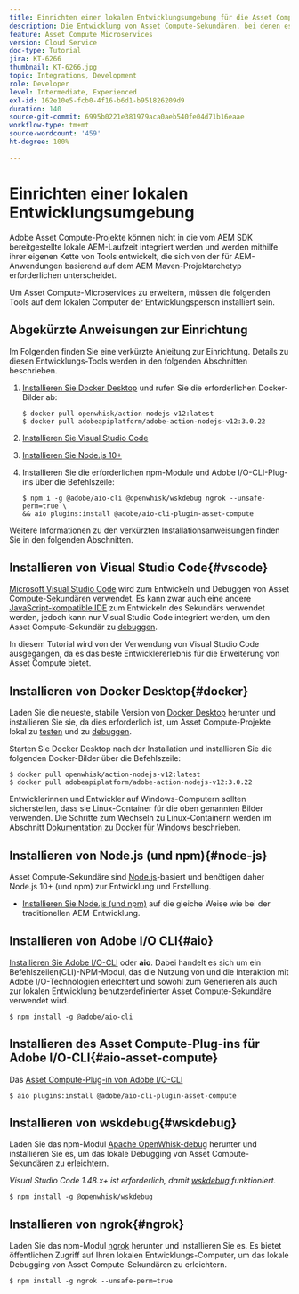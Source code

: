 ```yaml
---
title: Einrichten einer lokalen Entwicklungsumgebung für die Asset Compute-Erweiterbarkeit
description: Die Entwicklung von Asset Compute-Sekundären, bei denen es sich um JavaScript-Anwendungen von Node.js handelt, erfordert spezifische Entwicklungs-Tools, die sich von der herkömmlichen AEM-Entwicklung unterscheiden, die von Node.js und verschiedenen npm-Modulen bis hin zu Docker Desktop und Microsoft Visual Studio Code reichen.
feature: Asset Compute Microservices
version: Cloud Service
doc-type: Tutorial
jira: KT-6266
thumbnail: KT-6266.jpg
topic: Integrations, Development
role: Developer
level: Intermediate, Experienced
exl-id: 162e10e5-fcb0-4f16-b6d1-b951826209d9
duration: 140
source-git-commit: 6995b0221e381979aca0aeb540fe04d71b16eaae
workflow-type: tm+mt
source-wordcount: '459'
ht-degree: 100%

---
```


# Einrichten einer lokalen Entwicklungsumgebung

Adobe Asset Compute-Projekte können nicht in die vom AEM SDK bereitgestellte lokale AEM-Laufzeit integriert werden und werden mithilfe ihrer eigenen Kette von Tools entwickelt, die sich von der für AEM-Anwendungen basierend auf dem AEM Maven-Projektarchetyp erforderlichen unterscheidet.

Um Asset Compute-Microservices zu erweitern, müssen die folgenden Tools auf dem lokalen Computer der Entwicklungsperson installiert sein.

## Abgekürzte Anweisungen zur Einrichtung

Im Folgenden finden Sie eine verkürzte Anleitung zur Einrichtung. Details zu diesen Entwicklungs-Tools werden in den folgenden Abschnitten beschrieben.

1. [Installieren Sie Docker Desktop](https://www.docker.com/products/docker-desktop) und rufen Sie die erforderlichen Docker-Bilder ab:

   ```
   $ docker pull openwhisk/action-nodejs-v12:latest
   $ docker pull adobeapiplatform/adobe-action-nodejs-v12:3.0.22
   ```

1. [Installieren Sie Visual Studio Code](https://code.visualstudio.com/download)
1. [Installieren Sie Node.js 10+](../../local-development-environment/development-tools.md#node-js)
1. Installieren Sie die erforderlichen npm-Module und Adobe I/O-CLI-Plug-ins über die Befehlszeile:

   ```
   $ npm i -g @adobe/aio-cli @openwhisk/wskdebug ngrok --unsafe-perm=true \
   && aio plugins:install @adobe/aio-cli-plugin-asset-compute
   ```

Weitere Informationen zu den verkürzten Installationsanweisungen finden Sie in den folgenden Abschnitten.

## Installieren von Visual Studio Code{#vscode}

[Microsoft Visual Studio Code](https://code.visualstudio.com/download) wird zum Entwickeln und Debuggen von Asset Compute-Sekundären verwendet. Es kann zwar auch eine andere [JavaScript-kompatible IDE](../../local-development-environment/development-tools.md#set-up-the-development-ide) zum Entwickeln des Sekundärs verwendet werden, jedoch kann nur Visual Studio Code integriert werden, um den Asset Compute-Sekundär zu [debuggen](../test-debug/debug.md).

In diesem Tutorial wird von der Verwendung von Visual Studio Code ausgegangen, da es das beste Entwicklererlebnis für die Erweiterung von Asset Compute bietet.

## Installieren von Docker Desktop{#docker}

Laden Sie die neueste, stabile Version von [Docker Desktop](https://www.docker.com/products/docker-desktop) herunter und installieren Sie sie, da dies erforderlich ist, um Asset Compute-Projekte lokal zu [testen](../test-debug/test.md) und zu [debuggen](../test-debug/debug.md).

Starten Sie Docker Desktop nach der Installation und installieren Sie die folgenden Docker-Bilder über die Befehlszeile:

```
$ docker pull openwhisk/action-nodejs-v12:latest
$ docker pull adobeapiplatform/adobe-action-nodejs-v12:3.0.22
```

Entwicklerinnen und Entwickler auf Windows-Computern sollten sicherstellen, dass sie Linux-Container für die oben genannten Bilder verwenden. Die Schritte zum Wechseln zu Linux-Containern werden im Abschnitt [Dokumentation zu Docker für Windows](https://docs.docker.com/docker-for-windows/) beschrieben.

## Installieren von Node.js (und npm){#node-js}

Asset Compute-Sekundäre sind [Node.js](https://nodejs.org/)-basiert und benötigen daher Node.js 10+ (und npm) zur Entwicklung und Erstellung.

+ [Installieren Sie Node.js (und npm)](../../local-development-environment/development-tools.md#node-js) auf die gleiche Weise wie bei der traditionellen AEM-Entwicklung.

## Installieren von Adobe I/O CLI{#aio}

[Installieren Sie Adobe I/O-CLI](../../local-development-environment/development-tools.md#aio-cli) oder __aio__. Dabei handelt es sich um ein Befehlszeilen(CLI)-NPM-Modul, das die Nutzung von und die Interaktion mit Adobe I/O-Technologien erleichtert und sowohl zum Generieren als auch zur lokalen Entwicklung benutzerdefinierter Asset Compute-Sekundäre verwendet wird.

```
$ npm install -g @adobe/aio-cli
```

## Installieren des Asset Compute-Plug-ins für Adobe I/O-CLI{#aio-asset-compute}

Das [Asset Compute-Plug-in von Adobe I/O-CLI](https://github.com/adobe/aio-cli-plugin-asset-compute)

```
$ aio plugins:install @adobe/aio-cli-plugin-asset-compute
```

## Installieren von wskdebug{#wskdebug}

Laden Sie das npm-Modul [Apache OpenWhisk-debug](https://www.npmjs.com/package/@openwhisk/wskdebug) herunter und installieren Sie es, um das lokale Debugging von Asset Compute-Sekundären zu erleichtern.

_Visual Studio Code 1.48.x+ ist erforderlich, damit [wskdebug](#wskdebug) funktioniert._

```
$ npm install -g @openwhisk/wskdebug
```

## Installieren von ngrok{#ngrok}

Laden Sie das npm-Modul [ngrok](https://www.npmjs.com/package/ngrok) herunter und installieren Sie es. Es bietet öffentlichen Zugriff auf Ihren lokalen Entwicklungs-Computer, um das lokale Debugging von Asset Compute-Sekundären zu erleichtern.

```
$ npm install -g ngrok --unsafe-perm=true
```
